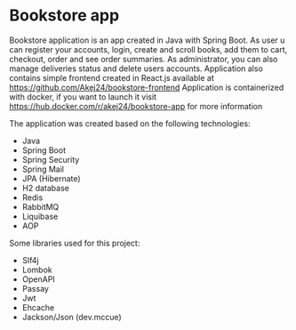 # Bookstore app

Bookstore application is an app created in Java with Spring Boot. As user u can register your accounts, 
login, create and scroll books, add them to cart, checkout, order and see order summaries. As administrator, 
you can also manage deliveries status and delete users accounts. Application also contains simple frontend created
in React.js available at https://github.com/Akej24/bookstore-frontend Application is containerized
with docker, if you want to launch it visit https://hub.docker.com/r/akej24/bookstore-app for more information

The application was created based on the following technologies:
- Java
- Spring Boot
- Spring Security
- Spring Mail
- JPA (Hibernate)
- H2 database
- Redis
- RabbitMQ
- Liquibase
- AOP

Some libraries used for this project:
- Slf4j
- Lombok
- OpenAPI
- Passay
- Jwt
- Ehcache
- Jackson/Json (dev.mccue)